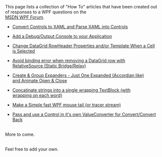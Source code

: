 
<br><br>This page lists a collection of "How To" articles that have been created out of responses to a WPF questions on the<br>[MSDN WPF Forum](http://social.msdn.microsoft.com/Forums/en/wpf).  

- [Convert Controls to XAML and Parse XAML into Controls](http://social.technet.microsoft.com/wiki/contents/articles/12345.wpfhowto-convert-controls-to-xaml-and-parse-xaml-into-controls.aspx)


- [Add a Debug/Output Console to your Application](http://social.technet.microsoft.com/wiki/contents/articles/12347.wpfhowto-add-a-debugoutput-console-to-your-application.aspx)


- [Change DataGrid RowHeader Properties and/or Template When a Cell<br> is Selected](http://social.technet.microsoft.com/wiki/contents/articles/12354.wpfhowto-change-datagrid-rowheader-properties-andor-template-when-a-cell-is-selected.aspx)


- [Avoid binding error when removing a DataGrid row with<br> RelativeSource (Static Bridge/Relay)](http://social.technet.microsoft.com/wiki/contents/articles/12355.wpfhowto-avoid-binding-error-when-removing-a-datagrid-row-with-relativesource-static-bridgerelay.aspx)


- [Create & Group Expanders - Just One Expanded (Accordian like)<br> and Animate Open & Close](http://social.technet.microsoft.com/wiki/contents/articles/12386.wpfhowto-create-group-expanders-just-one-expanded-accordian-like-and-animate-open-close.aspx)


- [Concatinate strings into a single wrapping TextBlock (with<br> wrapping on each word)](http://social.technet.microsoft.com/wiki/contents/articles/12387.wpfhowto-concatinate-strings-into-a-single-wrapping-textblock-with-wrapping-on-each-word.aspx)


- [Make a Simple fast WPF mouse tail (or tracer stream)](http://social.technet.microsoft.com/wiki/contents/articles/12422.wpfhowto-make-a-simple-fast-wpf-mouse-tail-or-tracer-stream.aspx)


- [Pass and use a Control in it's own ValueConverter for Convert/Convert​Back](http://social.technet.microsoft.com/wiki/contents/articles/12423.wpfhowto-pass-and-use-a-control-in-it-s-own-valueconverter-for-convertconvertback.aspx)

<br>More to come.   
  
<br>Feel free to add your own.<br><br>
